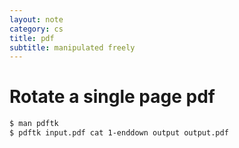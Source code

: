 ```yaml
---
layout: note
category: cs
title: pdf
subtitle: manipulated freely
---
```


Rotate a single page pdf
========================

~~~ bash
$ man pdftk
$ pdftk input.pdf cat 1-enddown output output.pdf
~~~

